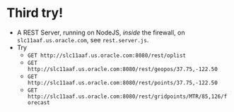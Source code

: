 # Third try!

- A REST Server, running on NodeJS, _inside_ the firewall, on `slc11aaf.us.oracle.com`, see `rest.server.js`.
- Try 
    - `GET http://slc11aaf.us.oracle.com:8080/rest/oplist`
    - `GET http://slc11aaf.us.oracle.com:8080/rest/geopos/37.75,-122.50`
    - `GET http://slc11aaf.us.oracle.com:8080/rest/points/37.75,-122.50`
    - `GET http://slc11aaf.us.oracle.com:8080/rest/gridpoints/MTR/85,126/forecast`
    
    